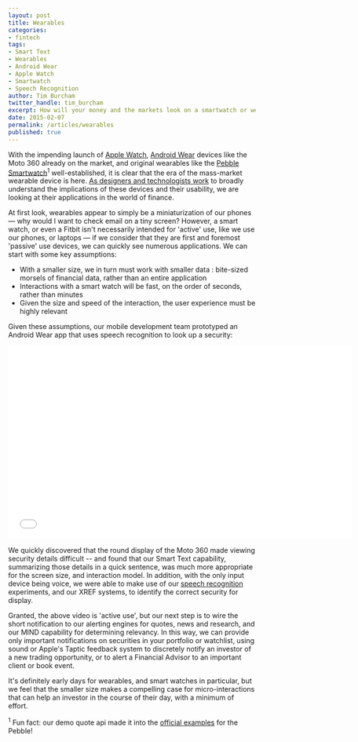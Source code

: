 ```yaml
---
layout: post
title: Wearables
categories: 
- fintech
tags: 
- Smart Text
- Wearables
- Android Wear
- Apple Watch
- Smartwatch
- Speech Recognition
author: Tim Burcham
twitter_handle: tim_burcham
excerpt: How will your money and the markets look on a smartwatch or wearable device?
date: 2015-02-07
permalink: /articles/wearables
published: true
---
```


With the impending launch of [Apple Watch](https://www.apple.com/watch/), [Android Wear](https://www.android.com/wear/) devices like the Moto 360 already on the market, and original wearables like the [Pebble Smartwatch](https://getpebble.com/)<sup>1</sup> well-established, it is clear that the era of the mass-market wearable device is here.  [As designers and technologists work](http://www.fastcodesign.com/3040936/how-your-favorite-apps-will-look-on-the-apple-watch) to broadly understand the implications of these devices and their usability, we are looking at their applications in the world of finance.

At first look, wearables appear to simply be a miniaturization of our phones &mdash; why would I want to check email on a tiny screen?  However, a smart watch, or even a Fitbit isn't necessarily intended for 'active' use, like we use our phones, or laptops &mdash; if we consider that they are first and foremost 'passive' use devices, we can quickly see numerous applications.  We can start with some key assumptions:

* With a smaller size, we in turn must work with smaller data : bite-sized morsels of financial data, rather than an entire application
* Interactions with a smart watch will be fast, on the order of seconds, rather than minutes
* Given the size and speed of the interaction, the user experience must be highly relevant

Given these assumptions, our mobile development team prototyped an Android Wear app that uses speech recognition to look up a security:

<iframe src="//player.vimeo.com/video/114930769?color=0071a3" width="700" height="394" frameborder="0" webkitallowfullscreen mozallowfullscreen allowfullscreen></iframe>

We quickly discovered that the round display of the Moto 360 made viewing security details difficult -- and found that our Smart Text capability, summarizing those details in a quick sentence, was much more appropriate for the screen size, and interaction model.  In addition, with the only input device being voice, we were able to make use of our [speech recognition](/articles/speech-recognition-and-nlp) experiments, and our XREF systems, to identify the correct security for display.

Granted, the above video is 'active use', but our next step is to wire the short notification to our alerting engines for quotes, news and research, and our MIND capability for determining relevancy.  In this way, we can provide only important notifications on securities in your portfolio or watchlist, using sound or Apple's Taptic feedback system to discretely notify an investor of a new trading opportunity, or to alert a Financial Advisor to an important client or book event.

It's definitely early days for wearables, and smart watches in particular, but we feel that the smaller size makes a compelling case for micro-interactions that can help an investor in the course of their day, with a minimum of effort.

<sup>1</sup> Fun fact: our demo quote api made it into the [official examples](https://github.com/pebble/pebble-sdk-examples/blob/master/pebblekit-js/quotes/src/js/pebble-js-app.js) for the Pebble!

